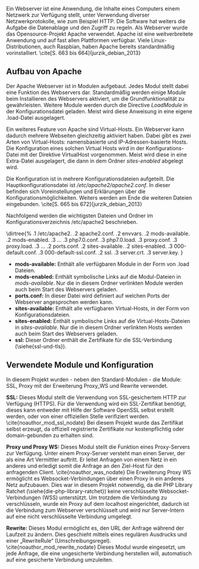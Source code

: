 Ein Webserver ist eine Anwendung, die Inhalte eines Computers einem Netzwerk zur Verfügung stellt, unter Verwendung diverser Netzwerkprotokolle, wie zum Beispiel HTTP. 
Die Software hat weiters die Aufgabe die Datenablage und den Zugriff zu regeln.
Als Webserver wurde das Opensource-Projekt Apache verwendet. 
Apache ist eine weitverbreitete Anwendung und auf fast allen Plattformen verfügbar.
Viele Linux-Distributionen, auch Raspbian, haben Apache bereits standardmäßig vorinstalliert. \cite[S. 663 bis 664]{jurzik_debian_2013}

## Aufbau von Apache
Der Apache Webserver ist in Modulen aufgebaut. Jedes Modul stellt dabei eine Funktion des Webservers dar.
Standardmäßig werden einige Module beim Installieren des Webservers aktiviert, um die Grundfunktionalität zu gewährleisten.
Weitere Module werden durch die Directive *LoadModule* in der Konfigurationsdatei geladen. 
Meist wird diese Anweisung in eine eigene .load-Datei ausgelagert.

Ein weiteres Feature von Apache sind Virtual-Hosts. 
Ein Webserver kann dadurch mehrere Webseiten gleichzeitig aktiviert haben. 
Dabei gibt es zwei Arten von Virtual-Hosts: namensbasierte und IP-Adressen-basierte Hosts. 
Die Konfiguration eines solchen Virtual Hosts wird in der Konfigurations-Datei mit der Direktive VirtualHost vorgenommen.
Meist wird diese in eine Extra-Datei ausgelagert, die dann in dem Ordner *sites-enabled* abgelegt wird. 

Die Konfiguration ist in mehrere Konfigurationsdateien aufgeteilt. Die Hauptkonfigurationsdatei ist */etc/apache2/apache2.conf*. 
In dieser befinden sich Voreinstellungen und Erklärungen über die Konfigurationsmöglichkeiten. 
Weiters werden am Ende die weiteren Dateien eingebunden. \cite[S. 665 bis 672]{jurzik_debian_2013} 

Nachfolgend werden die wichtigsten Dateien und Ordner im Konfigurationsverzeichnis /etc/apache2 beschrieben.



\dirtree{%
.1 /etc/apache2.
.2 apache2.conf.
.2 envvars.
.2 mods-available.
.2 mods-enabled.
.3 ...
.3 php7.0.conf.
.3 php7.0.load.
.3 proxy.conf.
.3 proxy.load.
.3 ...
.2 ports.conf.
.2 sites-available.
.2 sites-enabled.
.3 000-default.conf.
.3 000-default-ssl.conf.
.2 ssl.
.3 server.crt.
.3 server.key.
}


* **mods-available:**
Enthält alle verfügbaren Module in der Form von .load Dateien.
* **mods-enabled:**
Enthält symbolische Links auf die Modul-Dateien in *mods-available*. 
Nur die in diesem Ordner verlinkten Module werden auch beim Start des Webservers geladen.
* **ports.conf:**
In dieser Datei wird definiert auf welchen Ports der Webserver angesprochen werden kann.
* **sites-available:**
Enthält alle verfügbaren Virtual-Hosts, in der Form von Konfigurationsdateien.
* **sites-enabled:**
Enthält symbolische Links auf die Virtual-Hosts-Dateien in *sites-available*. 
Nur die in diesem Ordner verlinkten Hosts werden auch beim Start des Webservers geladen.
* **ssl:**
Dieser Ordner enthält die Zertifikate für die SSL-Verbindung (\siehe{ssl-und-tls}).


## Verwendete Module und Konfiguration
In diesem Projekt wurden - neben den Standard-Modulen - die Module: SSL, Proxy mit der Erweiterung Proxy_WS und Rewrite verwendet.

**SSL:**
Dieses Modul stellt die Verwendung von SSL-gesichertem  HTTP zur Verfügung (HTTPS). 
Für die Verwendung wird ein SSL-Zertifikat benötigt, dieses kann entweder mit Hilfe der Software OpenSSL selbst erstellt werden,
oder von einer offiziellen Stelle verifiziert werden. \cite{noauthor_mod_ssl_nodate}
Bei diesem Projekt wurde das Zertifikat selbst erzeugt, da offiziell registrierte Zertifikate nur kostenpflichtig oder domain-gebunden zu erhalten sind.

**Proxy und Proxy WS:**
Dieses Modul stellt die Funktion eines Proxy-Servers zur Verfügung.
Unter einem Proxy-Server versteht man einen Server, der als eine Art Vermittler auftritt. Er leitet Anfragen von einem Netz in ein anderes 
und erledigt somit die Anfrage an den Ziel-Host für den anfragenden Client. \cite{noauthor_was_nodate}
Die Erweiterung Proxy WS ermöglicht es Websocket-Verbindungen über einen Proxy in ein anderes Netz aufzubauen.
Dies war in diesem Projekt notwendig, da die PHP Library Ratchet (\siehe{die-php-library-ratchet}) keine verschlüsselte Websocket-Verbindungen (WSS) unterstützt.
Um trotzdem die Verbindung zu verschlüsseln, wurde ein Proxy auf dem localhost eingerichtet, dadurch ist die Verbindung zum Webserver verschlüsselt und 
wird nur Server-Intern auf eine nicht verschlüsselte Verbindung umgelegt.

**Rewrite:**
Dieses Modul ermöglicht es, den URL der Anfrage während der Laufzeit zu ändern.
Dies geschieht mittels eines regulären Ausdrucks und einer „RewriteRule“ (Umschreibungsregel). \cite{noauthor_mod_rewrite_nodate}
Dieses Modul wurde eingesetzt, um jede Anfrage, die eine ungesicherte Verbindung herstellen will, automatisch auf eine gesicherte Verbindung umzuleiten.